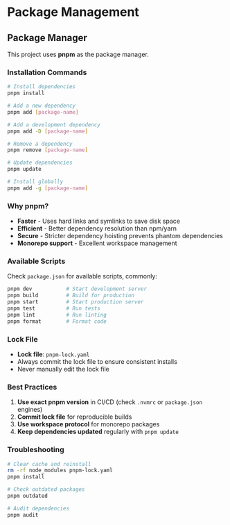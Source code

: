 # Package Management

## Package Manager

This project uses **pnpm** as the package manager.

### Installation Commands

```bash
# Install dependencies
pnpm install

# Add a new dependency
pnpm add [package-name]

# Add a development dependency
pnpm add -D [package-name]

# Remove a dependency
pnpm remove [package-name]

# Update dependencies
pnpm update

# Install globally
pnpm add -g [package-name]
```

### Why pnpm?

- **Faster** - Uses hard links and symlinks to save disk space
- **Efficient** - Better dependency resolution than npm/yarn
- **Secure** - Stricter dependency hoisting prevents phantom dependencies
- **Monorepo support** - Excellent workspace management

### Available Scripts

Check `package.json` for available scripts, commonly:

```bash
pnpm dev           # Start development server
pnpm build         # Build for production
pnpm start         # Start production server
pnpm test          # Run tests
pnpm lint          # Run linting
pnpm format        # Format code
```

### Lock File

- **Lock file**: `pnpm-lock.yaml`
- Always commit the lock file to ensure consistent installs
- Never manually edit the lock file

### Best Practices

1. **Use exact pnpm version** in CI/CD (check `.nvmrc` or `package.json` engines)
2. **Commit lock file** for reproducible builds
3. **Use workspace protocol** for monorepo packages
4. **Keep dependencies updated** regularly with `pnpm update`

### Troubleshooting

```bash
# Clear cache and reinstall
rm -rf node_modules pnpm-lock.yaml
pnpm install

# Check outdated packages
pnpm outdated

# Audit dependencies
pnpm audit
```